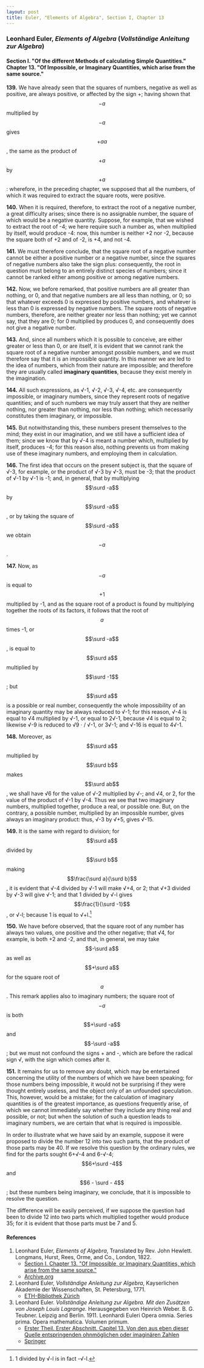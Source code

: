 ```yaml
---
layout: post
title: Euler, "Elements of Algebra", Section I, Chapter 13
---
```


### Leonhard Euler, *Elements of Algebra* (*Vollständige Anleitung zur Algebra*)

#### Section I. "Of the different Methods of calculating Simple Quantities." Chapter 13. "Of Impossible, or Imaginary Quantities, which arise from the same source."

**139.** We have already seen that the squares of numbers,
negative as well as positive, are always positive, or affected
by the sign +; having shown that $$-a$$ multiplied by $$-a$$
gives $$+aa$$, the same as the product of $$+a$$ by $$+a$$:
wherefore, in the preceding chapter, we supposed that all the
numbers, of which it was required to extract the square
roots, were positive.

**140.** When it is required, therefore, to extract the root of
a negative number, a great difficulty arises; since there is
no assignable number, the square of which would be a negative quantity.
Suppose, for example, that we wished to
extract the root of -4; we here require such a number as,
when multiplied by itself, would produce -4: now, this
number is neither +2 nor -2, because the square both of
+2 and of -2, is +4, and not -4.

**141.** We must therefore conclude, that the square root of
a negative number cannot be either a positive number or a
negative number, since the squares of negative numbers also
take the sign plus: consequently, the root in question must
belong to an entirely distinct species of numbers; since it
cannot be ranked either among positive or among negative
numbers.

**142.** Now, we before remarked, that positive numbers
are all greater than nothing, or 0, and that negative numbers
are all less than nothing, or 0; so that whatever exceeds 0
is expressed by positive numbers, and whatever is less than 0
is expressed by negative numbers. The square roots of
negative numbers, therefore, are neither greater nor less
than nothing; yet we cannot say, that they are 0; for 0
multiplied by produces 0, and consequently does not give
a negative number.

**143.** And, since all numbers which it is possible to conceive,
are either greater or less than 0, or are itself, it is
evident that we cannot rank the square root of a negative
number amongst possible numbers, and we must therefore
say that it is an impossible quantity. In this manner we are
led to the idea of numbers, which from their nature are impossible;
and therefore they are usually called **imaginary
quantities**, because they exist merely in the imagination.

**144.** All such expressions, as √-1, √-2, √-3, √-4,
etc. are consequently impossible, or imaginary numbers,
since they represent roots of negative quantities; and of
such numbers we may truly assert that they are neither
nothing, nor greater than nothing, nor less than nothing;
which necessarily constitutes them imaginary, or impossible.

**145.** But notwithstanding this, these numbers present
themselves to the mind; they exist in our imagination, and
we still have a sufficient idea of them; since we know that
by √-4 is meant a number which, multiplied by itself,
produces -4; for this reason also, nothing prevents us
from making use of these imaginary numbers, and employing them in calculation.

**146.** The first idea that occurs on the present subject is,
that the square of √-3, for example, or the product of
√-3 by √-3, must be -3; that the product of
√-1 by √-1 is -1;
and, in general, that by multiplying
$$\surd -a$$ by $$\surd -a$$, or by taking the square of $$\surd -a$$ we obtain $$-a$$.

**147.** Now, as $$-a$$ is equal to $$+1$$ multiplied by -1, and
as the square root of a product is found by multiplying together the roots of its factors,
it follows that the root of $$a$$
times -1, or $$\surd -a$$, is equal to $$\surd a$$ multiplied by $$\surd -1$$;
but $$\surd a$$ is a possible or real number, consequently the whole
impossibility of an imaginary quantity may be always reduced to √-1; for this reason,
√-4 is equal to √4 multiplied by √-1, or equal to 2√-1, because √4 is equal to
2; likewise √-9 is reduced to √9 · \/ √-1, or 3√-1;
and √-16 is equal to 4√-1.

**148.** Moreover, as $$\surd a$$ multiplied by $$\surd b$$ makes $$\surd ab$$, we
shall have √6 for the value of √-2 multiplied by √-;
and √4, or 2, for the value of the product of √-1 by
√-4. Thus we see that two imaginary numbers, multiplied together, produce a real, or possible one.
But, on the contrary, a possible number, multiplied by an
impossible number, gives always an imaginary product:
thus, √-3 by √+5, gives √-15.

**149.** It is the same with regard to division; for $$\surd a$$
divided by $$\surd b$$ making $$\frac{\surd a}{\surd b}$$, it is evident that
√-4 divided by √-1 will make √+4, or 2; that √+3 divided
by √-3 will give √-1; and that 1 divided by √-l
gives $$\frac{1}{\surd -1}$$, or √-l; because 1 is equal to √+l.[^1]

[^1]: 1 divided by √-l is in fact -√-l.

**150.** We have before observed, that the square root of
any number has always two values, one positive and the
other negative; that √4, for example, is both +2 and -2,
and that, in general, we may take $$-\surd a$$ as well as $$+\surd a$$
for the square root of $$a$$. This remark applies also to imaginary numbers;
the square root of $$-a$$ is both $$+\surd -a$$
and $$-\surd -a$$; but we must not confound the signs + and
-, which are before the radical sign √, with the sign which
comes after it.

**151.** It remains for us to remove any doubt, which may
be entertained concerning the utility of the numbers of
which we have been speaking; for those numbers being impossible, it would not
be surprising if they were thought
entirely useless, and the object only of an unfounded speculation.
This, however, would be a mistake; for the calculation of imaginary
quantities is of the greatest importance,
as questions frequently arise, of which we cannot immediately say whether
they include any thing real and possible,
or not; but when the solution of such a question leads to
imaginary numbers, we are certain that what is required is
impossible.

In order to illustrate what we have said by an example,
suppose it were proposed to divide the number 12 into two
such parts, that the product of those parts may be 40. If
we resolve this question by the ordinary rules, we find for
the parts sought 6+√-4 and 6-√-4; $$6+\surd -4$$ and $$6 - \surd - 4$$;
but these numbers being imaginary, we conclude, that it is impossible to
resolve the question.

The difference will be easily perceived, if we suppose the
question had been to divide 12 into two parts which multiplied together
would produce 35; for it is evident that
those parts must be 7 and 5.


#### References

1. Leonhard Euler, *Elements of Algebra*, Translated by Rev. John Hewlett. Longmans, Hurst, Rees, Orme, and Co., London, 1822.
    - [Section I. Chapter 13. "Of Impossible, or Imaginary Quantities, which arise from the same source."](/assets/euler/en/I-13.pdf)
    - [Archive.org](https://archive.org/details/elementsofalgebr00euleuoft/)
3. Leonhard Euler, *Vollständige Anleitung zur Algebra*, Kayserlichen Akademie der Wissenschaften, St. Petersburg, 1771.
    - [ETH-Bibliothek Zürich](https://doi.org/10.3931/e-rara-9093)
2. Leonhard Euler. *Vollständige Anleitung zur Algebra. Mit den Zusätzen von Joseph Louis Lagrange.* Herausgegeben von Heinrich Weber. B. G. Teubner. Leipzig and Berlin. 1911. Leonhardi Euleri Opera omnia. Series prima. Opera mathematica. Volumen primum.
    - [Erster Theil. Erster Abschnitt. Capitel 13. Von den aus eben dieser Quelle entspringenden ohnmöglichen oder imaginären Zahlen](/assets/euler/de/I-I-13.pdf)
    - [Springer](https://link.springer.com/book/9783764314002)